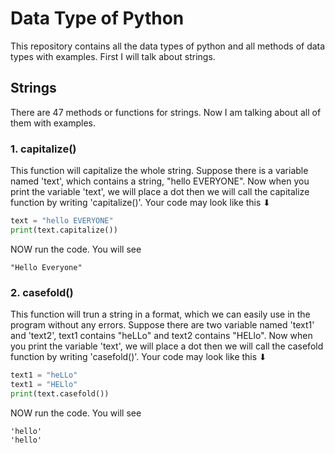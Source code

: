# Data Type of Python
This repository contains all the data types of python and all methods of data types with examples. First I will talk about strings.

## Strings
There are 47 methods or functions for strings. Now I am talking about all of them with examples.


### 1. capitalize()
This function will capitalize the whole string. Suppose there is a variable named 'text', which contains a string, "hello EVERYONE". Now when you print the variable 'text', we will place
a dot then we will call the capitalize function by writing 'capitalize()'. Your code may look like this ⬇
``` python
text = "hello EVERYONE"
print(text.capitalize())
```
NOW run the code. You will see
``` pyhon
"Hello Everyone"
```

### 2. casefold()
This function will trun a string in a format, which we can easily use in the program without any errors. Suppose there are two variable named 'text1' and 'text2', text1 contains "heLLo"
and text2 contains "HELlo". Now when you print the variable 'text', we will place a dot then we will call the casefold function by writing 'casefold()'. Your code may look like this ⬇
``` python
text1 = "heLLo"
text1 = "HELlo"
print(text.casefold())
```
NOW run the code. You will see
``` pyhon
'hello'
'hello'
```
